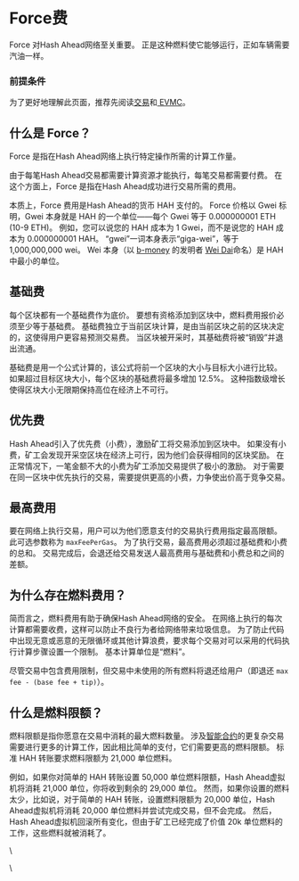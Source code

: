 # Force费

Force 对Hash Ahead网络至关重要。 正是这种燃料使它能够运行，正如车辆需要汽油一样。

### 前提条件 <a href="#prerequisites" id="prerequisites"></a>

为了更好地理解此页面，推荐先阅读[交易](jiao-yi.md)和[ EVMC](hash-ahead-xu-ni-ji-evmc/)。

## 什么是 Force？ <a href="#what-is-gas" id="what-is-gas"></a>

Force 是指在Hash Ahead网络上执行特定操作所需的计算工作量。

由于每笔Hash Ahead交易都需要计算资源才能执行，每笔交易都需要付费。 在这个方面上，Force 是指在Hash Ahead成功进行交易所需的费用。

本质上，Force 费用是Hash Ahead的货币 HAH 支付的。 Force 价格以 Gwei 标明，Gwei 本身就是 HAH 的一个单位――每个 Gwei 等于 0.000000001 ETH (10-9 ETH)。 例如，您可以说您的 HAH 成本为 1 Gwei，而不是说您的 HAH 成本为 0.000000001 HAH。 “gwei”一词本身表示“giga-wei”，等于 1,000,000,000 wei。 Wei 本身（以 [b-money](https://www.investopedia.com/terms/b/bmoney.asp) 的发明者 [Wei Dai](https://wikipedia.org/wiki/Wei\_Dai)命名）是 HAH 中最小的单位。

## 基础费 <a href="#base-fee" id="base-fee"></a>

每个区块都有一个基础费作为底价。 要想有资格添加到区块中，燃料费用报价必须至少等于基础费。 基础费独立于当前区块计算，是由当前区块之前的区块决定的，这使得用户更容易预测交易费。 当区块被开采时，其基础费将被“销毁”并退出流通。

基础费是用一个公式计算的，该公式将前一个区块的大小与目标大小进行比较。 如果超过目标区块大小，每个区块的基础费将最多增加 12.5%。 这种指数级增长使得区块大小无限期保持高位在经济上不可行。

## 优先费 <a href="#priority-fee" id="priority-fee"></a>

Hash Ahead引入了优先费（小费），激励矿工将交易添加到区块中。 如果没有小费，矿工会发现开采空区块在经济上可行，因为他们会获得相同的区块奖励。 在正常情况下，一笔金额不大的小费为矿工添加交易提供了极小的激励。 对于需要在同一区块中优先执行的交易，需要提供更高的小费，力争使出价高于竞争交易。

## 最高费用 <a href="#maxfee" id="maxfee"></a>

要在网络上执行交易，用户可以为他们愿意支付的交易执行费用指定最高限额。 此可选参数称为 `maxFeePerGas`。 为了执行交易，最高费用必须超过基础费和小费的总和。 交易完成后，会退还给交易发送人最高费用与基础费和小费总和之间的差额。

## 为什么存在燃料费用？ <a href="#why-do-gas-fees-exist" id="why-do-gas-fees-exist"></a>

简而言之，燃料费用有助于确保Hash Ahead网络的安全。 在网络上执行的每次计算都需要收费，这样可以防止不良行为者给网络带来垃圾信息。 为了防止代码中出现无意或恶意的无限循环或其他计算浪费，要求每个交易对可以采用的代码执行计算步骤设置一个限制。 基本计算单位是“燃料”。

尽管交易中包含费用限制，但交易中未使用的所有燃料将退还给用户（即退还 `max fee - (base fee + tip)`）。

## 什么是燃料限额？ <a href="#what-is-gas-limit" id="what-is-gas-limit"></a>

燃料限额是指你愿意在交易中消耗的最大燃料数量。 涉及[智能合约](../hash-ahead-dui-zhan/zhi-neng-he-yue/)的更复杂交易需要进行更多的计算工作，因此相比简单的支付，它们需要更高的燃料限额。 标准 HAH 转账要求燃料限额为 21,000 单位燃料。

例如，如果你对简单的 HAH 转账设置 50,000 单位燃料限额，Hash Ahead虚拟机将消耗 21,000 单位，你将收到剩余的 29,000 单位。 然而，如果你设置的燃料太少，比如说，对于简单的 HAH 转账，设置燃料限额为 20,000 单位，Hash Ahead虚拟机将消耗 20,000 单位燃料并尝试完成交易，但不会完成。 然后，Hash  Ahead虚拟机回滚所有变化，但由于矿工已经完成了价值 20k 单位燃料的工作，这些燃料就被消耗了。

\


\
